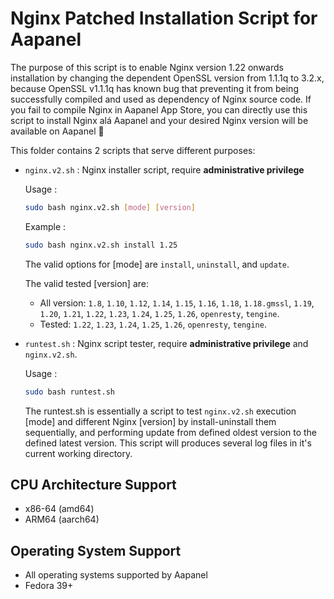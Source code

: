 # Nginx Patched Installation Script for Aapanel

The purpose of this script is to enable Nginx version 1.22 onwards installation by changing the dependent OpenSSL version from 1.1.1q to 3.2.x, because OpenSSL v1.1.1q has known bug that preventing it from being successfully compiled and used as dependency of Nginx source code. If you fail to compile Nginx in Aapanel App Store, you can directly use this script to install Nginx alá Aapanel and your desired Nginx version will be available on Aapanel 👻

This folder contains 2 scripts that serve different purposes:

- `nginx.v2.sh` : Nginx installer script, require **administrative privilege**

  Usage :

  ```bash
  sudo bash nginx.v2.sh [mode] [version]
  ```

  Example :

  ```bash
  sudo bash nginx.v2.sh install 1.25
  ```

  The valid options for [mode] are `install`, `uninstall`, and `update`.

  The valid tested [version] are:

  - All version: `1.8`, `1.10`, `1.12`, `1.14`, `1.15`, `1.16`, `1.18`, `1.18.gmssl`, `1.19`, `1.20`, `1.21`, `1.22`, `1.23`, `1.24`, `1.25`, `1.26`, `openresty`, `tengine`.
  - Tested: `1.22`, `1.23`, `1.24`, `1.25`, `1.26`, `openresty`, `tengine`.

- `runtest.sh` : Nginx script tester, require **administrative privilege** and `nginx.v2.sh`.

  Usage :

  ```bash
  sudo bash runtest.sh
  ```

  The runtest.sh is essentially a script to test `nginx.v2.sh` execution [mode] and different Nginx [version] by install-uninstall them sequentially, and performing update from defined oldest version to the defined latest version. This script will produces several log files in it's current working directory.

## CPU Architecture Support

- x86-64 (amd64)
- ARM64 (aarch64)

## Operating System Support

- All operating systems supported by Aapanel
- Fedora 39+
